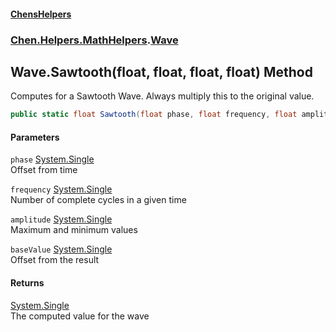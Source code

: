 
#### [ChensHelpers](index 'index')

### [Chen.Helpers.MathHelpers](Chen_Helpers_MathHelpers 'Chen.Helpers.MathHelpers').[Wave](Chen_Helpers_MathHelpers_Wave 'Chen.Helpers.MathHelpers.Wave')

## Wave.Sawtooth(float, float, float, float) Method
Computes for a Sawtooth Wave. Always multiply this to the original value.  
```csharp
public static float Sawtooth(float phase, float frequency, float amplitude, float baseValue);
```

#### Parameters
<a name='Chen_Helpers_MathHelpers_Wave_Sawtooth(float_float_float_float)_phase'></a>
`phase` [System.Single](https://docs.microsoft.com/en-us/dotnet/api/System.Single 'System.Single')  
Offset from time
  
<a name='Chen_Helpers_MathHelpers_Wave_Sawtooth(float_float_float_float)_frequency'></a>
`frequency` [System.Single](https://docs.microsoft.com/en-us/dotnet/api/System.Single 'System.Single')  
Number of complete cycles in a given time
  
<a name='Chen_Helpers_MathHelpers_Wave_Sawtooth(float_float_float_float)_amplitude'></a>
`amplitude` [System.Single](https://docs.microsoft.com/en-us/dotnet/api/System.Single 'System.Single')  
Maximum and minimum values
  
<a name='Chen_Helpers_MathHelpers_Wave_Sawtooth(float_float_float_float)_baseValue'></a>
`baseValue` [System.Single](https://docs.microsoft.com/en-us/dotnet/api/System.Single 'System.Single')  
Offset from the result
  

#### Returns
[System.Single](https://docs.microsoft.com/en-us/dotnet/api/System.Single 'System.Single')  
The computed value for the wave
